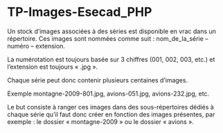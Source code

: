 # TP-Images-Esecad_PHP

Un stock d’images associées à des séries est disponible en vrac dans un répertoire. Ces images sont nommées
comme suit : nom_de_la_série – numéro – extension.  
  
La numérotation est toujours basée sur 3 chiffres (001, 002, 003, etc.) et l’extension est toujours « .jpg ».  
  
Chaque série peut donc contenir plusieurs centaines d’images.  
  
Exemple
montagne-2009-801.jpg, avions-051.jpg, avions-232.jpg, etc.  
  
Le but consiste à ranger ces images dans des sous-répertoires dédiés à chaque série qu’il faut donc créer en
fonction des images présentes, par exemple : le dossier « montagne-2009 » ou le dossier « avions ».
